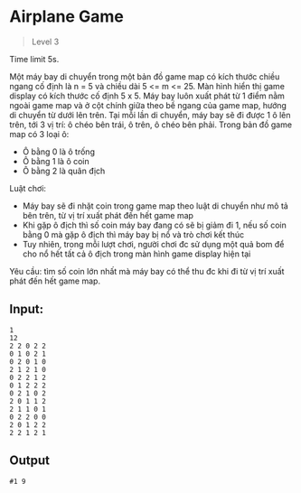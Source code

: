 ﻿# Airplane Game
> Level 3

Time limit 5s.

Một máy bay di chuyển trong một bản đồ game map có kích thước chiều ngang cố định là  n = 5 và chiều dài 5 <= m <= 25.
Màn hình hiển thị game display có kích thước cố định 5 x 5.
Máy bay luôn xuất phát từ 1 điểm nằm ngoài game map và ở cột chính giữa theo bề ngang của game map, hướng di chuyển từ dưới lên trên.
Tại mỗi lần di chuyển, máy bay sẽ đi được 1 ô lên trên, tới 3 vị trí: ô chéo bên trái, ô trên, ô chéo bên phải.
Trong bản đồ game map có 3 loại ô:

- Ô bằng 0 là ô trống
- Ô bằng 1 là ô coin
- Ô bằng 2 là quân địch

Luật chơi:

- Máy bay sẽ đi nhặt coin trong game map theo luật di chuyển như mô tả bên trên, từ vị trí xuất phát đến hết game map
- Khi gặp ô địch thì số coin máy bay đang có sẽ bị giảm đi 1, nếu số coin bằng 0 mà gặp ô địch thì máy bay bị nổ và trò chơi kết thúc
- Tuy nhiên, trong mỗi lượt chơi, người chơi đc sử dụng một quả bom để cho nổ hết tất cả ô địch trong màn hình game display hiện tại

Yêu cầu: tìm số coin lớn nhất mà máy bay có thể thu đc khi đi từ vị trí xuất phát đến hết game map.

## Input:
```
1
12
2 2 0 2 2
0 1 0 2 1
0 2 0 1 0
2 1 2 1 0
0 2 2 1 2
0 1 2 2 2
0 2 1 0 2
2 0 1 1 2
2 1 1 0 1
0 2 2 0 0
2 0 1 2 2
2 2 1 2 1
```

## Output
```
#1 9
```

